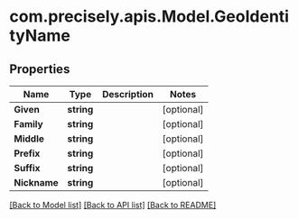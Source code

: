 # com.precisely.apis.Model.GeoIdentityName
## Properties

Name | Type | Description | Notes
------------ | ------------- | ------------- | -------------
**Given** | **string** |  | [optional] 
**Family** | **string** |  | [optional] 
**Middle** | **string** |  | [optional] 
**Prefix** | **string** |  | [optional] 
**Suffix** | **string** |  | [optional] 
**Nickname** | **string** |  | [optional] 

[[Back to Model list]](../README.md#documentation-for-models) [[Back to API list]](../README.md#documentation-for-api-endpoints) [[Back to README]](../README.md)

